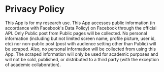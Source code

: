 # Privacy Policy

This App is for my research use. This App accesses public information (in accordance with Facebook's Data Policy) on Facebook through the official API. Only Public post from Public pages will be collected. No personal information (including but not limited screen name, profile picture, user id, etc) nor non-public post (post with audience setting other than Public) will be scraped. Also, no personal information will be collected from using this App. The scraped information will only be used for academic purposes and will not be sold, published, or distributed to a third party (with the exception of academic collaboration).
